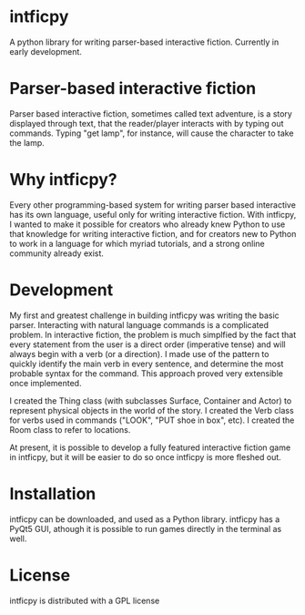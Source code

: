 # intficpy
A python library for writing parser-based interactive fiction. Currently in early development.

# Parser-based interactive fiction
Parser based interactive fiction, sometimes called text adventure, is a story displayed through text, that the reader/player interacts with by typing out commands. Typing "get lamp", for instance, will cause the character to take the lamp.

# Why intficpy?
Every other programming-based system for writing parser based interactive has its own language, useful only for writing interactive fiction. With intficpy, I wanted to make it possible for creators who already knew Python to use that knowledge for writing interactive fiction, and for creators new to Python to work in a language for which myriad tutorials, and a strong online community already exist.

# Development
My first and greatest challenge in building intficpy was writing the basic parser. Interacting with natural language commands is a complicated problem. In interactive fiction, the problem is much simplfied by the fact that every statement from the user is a direct order (imperative tense) and will always begin with a verb (or a direction). I made use of the pattern to quickly identify the main verb in every sentence, and determine the most probable syntax for the command. This approach proved very extensible once implemented.

I created the Thing class (with subclasses Surface, Container and Actor) to represent physical objects in the world of the story. I created the Verb class for verbs used in commands ("LOOK", "PUT shoe in box", etc). I created the Room class to refer to locations. 

At present, it is possible to develop a fully featured interactive fiction game in intficpy, but it will be easier to do so once intficpy is more fleshed out.

# Installation
intficpy can be downloaded, and used as a Python library. intficpy has a PyQt5 GUI, athough it is possible to run games directly in the terminal as well.

# License
intficpy is distributed with a GPL license
